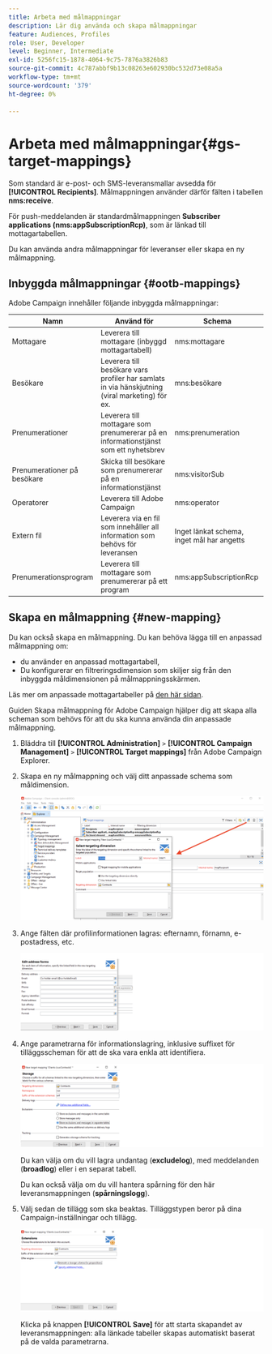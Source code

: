 ```yaml
---
title: Arbeta med målmappningar
description: Lär dig använda och skapa målmappningar
feature: Audiences, Profiles
role: User, Developer
level: Beginner, Intermediate
exl-id: 5256fc15-1878-4064-9c75-7876a3826b83
source-git-commit: 4c787abbf9b13c08263e602930bc532d73e08a5a
workflow-type: tm+mt
source-wordcount: '379'
ht-degree: 0%

---
```


# Arbeta med målmappningar{#gs-target-mappings}

Som standard är e-post- och SMS-leveransmallar avsedda för **[!UICONTROL Recipients]**. Målmappningen använder därför fälten i tabellen **nms:receive**.

För push-meddelanden är standardmålmappningen **Subscriber applications (nms:appSubscriptionRcp)**, som är länkad till mottagartabellen.

Du kan använda andra målmappningar för leveranser eller skapa en ny målmappning.

## Inbyggda målmappningar {#ootb-mappings}

Adobe Campaign innehåller följande inbyggda målmappningar:

| Namn | Använd för | Schema |
|---|---|---|
| Mottagare | Leverera till mottagare (inbyggd mottagartabell) | nms:mottagare |
| Besökare | Leverera till besökare vars profiler har samlats in via hänskjutning (viral marketing) för ex. | mns:besökare |
| Prenumerationer | Leverera till mottagare som prenumererar på en informationstjänst som ett nyhetsbrev | nms:prenumeration |
| Prenumerationer på besökare | Skicka till besökare som prenumererar på en informationstjänst | nms:visitorSub |
| Operatorer | Leverera till Adobe Campaign | nms:operator |
| Extern fil | Leverera via en fil som innehåller all information som behövs för leveransen | Inget länkat schema, inget mål har angetts |
| Prenumerationsprogram | Leverera till mottagare som prenumererar på ett program | nms:appSubscriptionRcp |


## Skapa en målmappning {#new-mapping}

Du kan också skapa en målmappning. Du kan behöva lägga till en anpassad målmappning om:

* du använder en anpassad mottagartabell,
* Du konfigurerar en filtreringsdimension som skiljer sig från den inbyggda måldimensionen på målmappningsskärmen.

Läs mer om anpassade mottagartabeller på [den här sidan](../dev/custom-recipient.md).

Guiden Skapa målmappning för Adobe Campaign hjälper dig att skapa alla scheman som behövs för att du ska kunna använda din anpassade målmappning.

1. Bläddra till **[!UICONTROL Administration]** `>` **[!UICONTROL Campaign Management]** `>` **[!UICONTROL Target mappings]** från Adobe Campaign Explorer.

1. Skapa en ny målmappning och välj ditt anpassade schema som måldimension.

   ![](assets/new-target-mapping.png)


1. Ange fälten där profilinformationen lagras: efternamn, förnamn, e-postadress, etc.

   ![](assets/wf_new_mapping_define_join.png)

1. Ange parametrarna för informationslagring, inklusive suffixet för tilläggsscheman för att de ska vara enkla att identifiera.

   ![](assets/wf_new_mapping_define_names.png)

   Du kan välja om du vill lagra undantag (**excludelog**), med meddelanden (**broadlog**) eller i en separat tabell.

   Du kan också välja om du vill hantera spårning för den här leveransmappningen (**spårningslogg**).

1. Välj sedan de tillägg som ska beaktas. Tilläggstypen beror på dina Campaign-inställningar och tillägg.

   ![](assets/wf_new_mapping_define_extensions.png)

   Klicka på knappen **[!UICONTROL Save]** för att starta skapandet av leveransmappningen: alla länkade tabeller skapas automatiskt baserat på de valda parametrarna.
